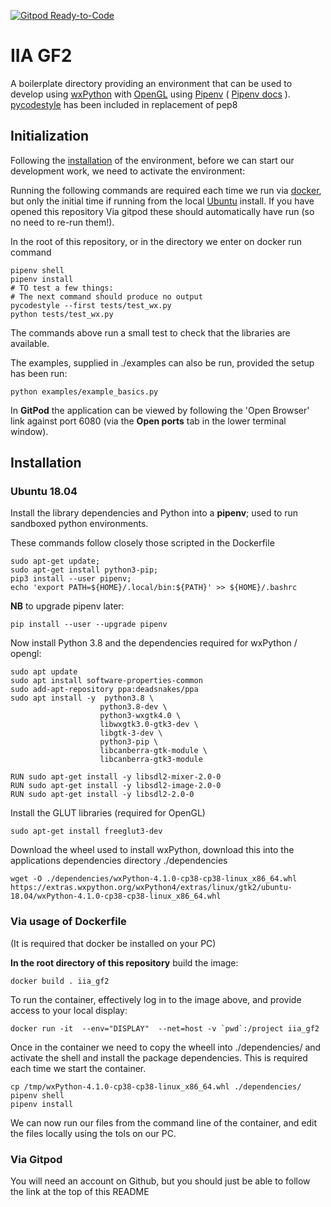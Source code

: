 [![Gitpod Ready-to-Code](https://img.shields.io/badge/Gitpod-Ready--to--Code-blue?logo=gitpod)](https://gitpod.io/#https://github.com/S-Stephen/IIa-gf2) 

# IIA GF2

A boilerplate directory providing an environment that can be used to develop using [wxPython](https://wxpython.org/) with [OpenGL](https://www.opengl.org/) using [Pipenv](https://github.com/pypa/pipenv) ( [Pipenv docs](https://pipenv-fork.readthedocs.io/en/latest/basics.html) ). [pycodestyle](http://pycodestyle.pycqa.org/en/latest/intro.html) has been included in replacement of pep8

## Initialization

Following the [installation](#Installation) of the environment, before we can start our development work, we need to activate the environment:

Running the following commands are required each time we run via [docker](#via-usage-of-dockerfile), but only the initial time if running from the local [Ubuntu](ubuntu-18.04) install. If you have opened this repository Via gitpod these should automatically have run (so no need to re-run them!).

In the root of this repository, or in the directory we enter on docker run command

```
pipenv shell
pipenv install 
# TO test a few things:
# The next command should produce no output
pycodestyle --first tests/test_wx.py 
python tests/test_wx.py
```

The commands above run a small test to check that the libraries are available. 

The examples, supplied in ./examples can also be run, provided the setup has been run:

```
python examples/example_basics.py
```

In **GitPod** the application can be viewed by following the 'Open Browser' link against port 6080 (via the **Open ports** tab in the lower terminal window).

## Installation

### Ubuntu 18.04

Install the library dependencies and Python into  a **pipenv**; used to run sandboxed python environments.

These commands follow closely those scripted in the Dockerfile

```
sudo apt-get update; 
sudo apt-get install python3-pip; 
pip3 install --user pipenv; 
echo 'export PATH=${HOME}/.local/bin:${PATH}' >> ${HOME}/.bashrc
```

**NB** to upgrade pipenv later:

```
pip install --user --upgrade pipenv
```

Now install Python 3.8 and the dependencies required for wxPython / opengl:

```
sudo apt update
sudo apt install software-properties-common
sudo add-apt-repository ppa:deadsnakes/ppa
sudo apt install -y  python3.8 \
                    python3.8-dev \
                    python3-wxgtk4.0 \
                    libwxgtk3.0-gtk3-dev \
                    libgtk-3-dev \
                    python3-pip \
                    libcanberra-gtk-module \
                    libcanberra-gtk3-module

RUN sudo apt-get install -y libsdl2-mixer-2.0-0 
RUN sudo apt-get install -y libsdl2-image-2.0-0 
RUN sudo apt-get install -y libsdl2-2.0-0
```


Install the GLUT libraries (required for OpenGL)

```
sudo apt-get install freeglut3-dev

```

Download the wheel used to install wxPython, download this into the applications dependencies directory ./dependencies

```
wget -O ./dependencies/wxPython-4.1.0-cp38-cp38-linux_x86_64.whl
https://extras.wxpython.org/wxPython4/extras/linux/gtk2/ubuntu-18.04/wxPython-4.1.0-cp38-cp38-linux_x86_64.whl
```

### Via usage of Dockerfile

(It is required that docker be installed on your PC)

**In the root directory of this repository** build the image:

```
docker build . iia_gf2
```

To run the container, effectively log in to the image above, and provide access to your local display:

```
docker run -it  --env="DISPLAY"  --net=host -v `pwd`:/project iia_gf2
```

Once in the container we need to copy the wheell into ./dependencies/ and activate the shell and install the package dependencies.  This is required each time we start the container.

```
cp /tmp/wxPython-4.1.0-cp38-cp38-linux_x86_64.whl ./dependencies/
pipenv shell
pipenv install
```

We can now run our files from the command line of the container, and edit the files locally using the tols on our PC.


### Via Gitpod

You will need an account on Github, but you should just be able to follow the link at the top of this README
